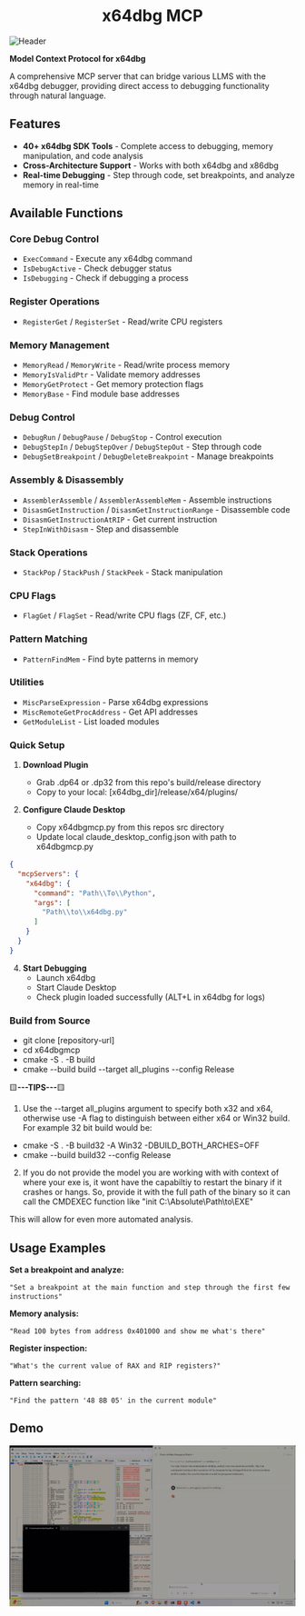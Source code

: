 <h1 align="center"><b> x64dbg MCP </b> </h1>

![Header]([https://raw.githubusercontent.com/Wasdubya/x64dbgMCP/main/side%20profile%20of%20a%20voxel%20spider%20walking.jpg])


**Model Context Protocol for x64dbg**

A comprehensive MCP server that can bridge various LLMS with the x64dbg debugger, providing direct access to debugging functionality through natural language.

## Features

- **40+ x64dbg SDK Tools** - Complete access to debugging, memory manipulation, and code analysis
- **Cross-Architecture Support** - Works with both x64dbg and x86dbg
- **Real-time Debugging** - Step through code, set breakpoints, and analyze memory in real-time

## Available Functions

### Core Debug Control
- `ExecCommand` - Execute any x64dbg command
- `IsDebugActive` - Check debugger status
- `IsDebugging` - Check if debugging a process

### Register Operations
- `RegisterGet` / `RegisterSet` - Read/write CPU registers

### Memory Management
- `MemoryRead` / `MemoryWrite` - Read/write process memory
- `MemoryIsValidPtr` - Validate memory addresses
- `MemoryGetProtect` - Get memory protection flags
- `MemoryBase` - Find module base addresses

### Debug Control
- `DebugRun` / `DebugPause` / `DebugStop` - Control execution
- `DebugStepIn` / `DebugStepOver` / `DebugStepOut` - Step through code
- `DebugSetBreakpoint` / `DebugDeleteBreakpoint` - Manage breakpoints

### Assembly & Disassembly
- `AssemblerAssemble` / `AssemblerAssembleMem` - Assemble instructions
- `DisasmGetInstruction` / `DisasmGetInstructionRange` - Disassemble code
- `DisasmGetInstructionAtRIP` - Get current instruction
- `StepInWithDisasm` - Step and disassemble

### Stack Operations
- `StackPop` / `StackPush` / `StackPeek` - Stack manipulation

### CPU Flags
- `FlagGet` / `FlagSet` - Read/write CPU flags (ZF, CF, etc.)

### Pattern Matching
- `PatternFindMem` - Find byte patterns in memory

### Utilities
- `MiscParseExpression` - Parse x64dbg expressions
- `MiscRemoteGetProcAddress` - Get API addresses
- `GetModuleList` - List loaded modules


### Quick Setup

1. **Download Plugin**
   - Grab .dp64 or .dp32 from this repo's build/release directory
   - Copy to your local: [x64dbg_dir]/release/x64/plugins/

2. **Configure Claude Desktop**
   - Copy x64dbgmcp.py from this repos src directory
   - Update local claude_desktop_config.json with path to x64dbgmcp.py

```json
{
  "mcpServers": {
    "x64dbg": {
      "command": "Path\\To\\Python",
      "args": [
        "Path\\to\\x64dbg.py"
      ]
    }
  }
}
```
      
4. **Start Debugging**
   - Launch x64dbg
   - Start Claude Desktop
   - Check plugin loaded successfully (ALT+L in x64dbg for logs)

### Build from Source


- git clone [repository-url]
- cd x64dbgmcp
- cmake -S . -B build
- cmake --build build --target all_plugins --config Release

🟨**---TIPS---**🟨

1. Use the --target all_plugins argument to specify both x32 and x64, otherwise use -A flag to distinguish between either x64 or Win32 build. For example 32 bit build would be:
- cmake -S . -B build32  -A Win32 -DBUILD_BOTH_ARCHES=OFF
- cmake --build build32 --config Release

2. If you do not provide the model you are working with with context of where your exe is, it wont have the capabiltiy to restart the binary if it crashes or hangs. So, provide it with the full path of the binary so it can call the CMDEXEC function like "init C:\Absolute\Path\to\EXE"

</b> This will allow for even more automated analysis. </b> 

## Usage Examples

**Set a breakpoint and analyze:**
```
"Set a breakpoint at the main function and step through the first few instructions"
```

**Memory analysis:**
```
"Read 100 bytes from address 0x401000 and show me what's there"
```

**Register inspection:**
```
"What's the current value of RAX and RIP registers?"
```

**Pattern searching:**
```
"Find the pattern '48 8B 05' in the current module"
```


## Demo
![Demo of Plug](Showcase.gif)
